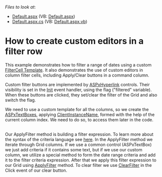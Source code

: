 <!-- default file list -->
*Files to look at*:

* [Default.aspx](./CS/WebSite/Default.aspx) (VB: [Default.aspx](./VB/WebSite/Default.aspx))
* [Default.aspx.cs](./CS/WebSite/Default.aspx.cs) (VB: [Default.aspx.vb](./VB/WebSite/Default.aspx.vb))
<!-- default file list end -->
# How to create custom editors in a filter row


<p>This example demonstrates how to filter a range of dates using a custom <a href="http://documentation.devexpress.com/#AspNet/DevExpressWebASPxGridViewGridViewTemplates_FilterCelltopic"><u>FilterCell Template</u></a>. It also demonstrates the use of custom editors in column filter cells, including Apply/Clear buttons in a command column.<br />
</p><p>Custom filter buttons are implemented by <a href="http://help.devexpress.com/#AspNet/clsDevExpressWebASPxEditorsASPxHyperLinktopic"><u>ASPxHyperlink</u></a> controls. Their visibility is set in the <a href="http://help.devexpress.com/#AspNet/DevExpressWebASPxClassesScriptsASPxClientControl_Inittopic"><u>Init</u></a> event handler, using the flag ("filtered" variable). When these buttons are clicked, they set/clear the filter of the Grid and also switch the flag.</p><p>We need to use a custom template for all the columns, so we create the <a href="http://documentation.devexpress.com/#AspNet/clsDevExpressWebASPxEditorsASPxTextBoxtopic"><u>ASPxTextBoxes</u></a>, applying <a href="http://documentation.devexpress.com/#AspNet/DevExpressWebASPxEditorsASPxEditBase_ClientInstanceNametopic"><u>ClientInstanceName</u></a>, formed with the help of the current column index. We need to do so, to access them later in the code.</p><p><br />
Our ApplyFilter method is building a filter expression. To learn more about the syntax of the criteria language see <a href="http://documentation.devexpress.com/#XPO/CustomDocument4928"><u>here</u></a>. In the ApplyFilter method we iterate through Grid columns. If we use a common control (ASPxTextBox) we just add criteria if it contains some text, but if we use our custom column, we utilize a special method to form the date range criteria and add it to the filter criteria expression. After that we apply this filter expression to our Grid using <a href="http://documentation.devexpress.com/#AspNet/DevExpressWebASPxGridViewScriptsASPxClientGridView_ApplyFiltertopic"><u>ApplyFilter</u></a> method. To clear filter we use <a href="http://documentation.devexpress.com/#AspNet/DevExpressWebASPxGridViewScriptsASPxClientGridView_ClearFiltertopic"><u>ClearFilter</u></a> in the Click event of our clear button.</p>

<br/>


